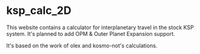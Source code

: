# ksp_calc_2D

This website contains a calculator for interplanetary travel in the stock KSP system.
It's planned to add OPM & Outer Planet Expansion support.

It's based on the work of olex and kosmo-not's calculations.
